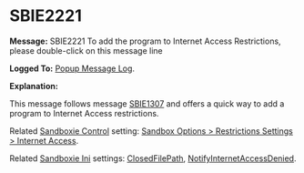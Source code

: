 # SBIE2221

**Message:** SBIE2221 To add the program to Internet Access Restrictions, please double-click on this message line

**Logged To:** [Popup Message Log](PopupMessageLog.md).

**Explanation:**

This message follows message [SBIE1307](SBIE1307.md) and offers a quick way to add a program to Internet Access restrictions.

Related [Sandboxie Control](SP_SBControl.md) setting: [Sandbox Options > Restrictions Settings > Internet Access](RestrictionsSettings.md#internet-access).

Related [Sandboxie Ini](SandboxieIni.md) settings: [ClosedFilePath](ClosedFilePath.md), [NotifyInternetAccessDenied](NotifyInternetAccessDenied.md).
